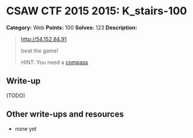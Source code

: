 # CSAW CTF 2015 2015: K_stairs-100

**Category:** Web
**Points:** 100
**Solves:** 123
**Description:**

> http://54.152.84.91
>
> beat the game!
>
> HINT: You need a [compass](http://zelda.wikia.com/wiki/Compass)


## Write-up

(TODO)

## Other write-ups and resources

* none yet

